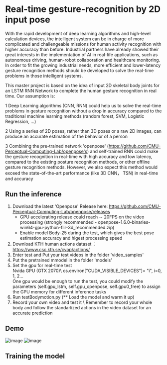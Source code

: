 # Real-time gesture-recognition by 2D input pose

With the rapid development of deep learning algorithms and high-level calculation devices, the intelligent system can be in charge of more complicated and challengeable missions for human activity recognition with higher accuracy than before. Industrial partners have already showed their great interests in the implementation of AI in real-life applications, such as autonomous driving, human-robot collaboration and healthcare monitoring. In order to fit the growing industrial needs, more efficient and lower-latency gesture recognition methods should be developed to solve the real-time problems in those intelligent systems.  

This master project is based on the idea of input 2D skeletal body joints for an LSTM RNN Network to complete the human gesture recognition in real time. Our assumption is: 

1 Deep Learning algorithms (CNN, RNN) could help us to solve the real-time problems in gesture recognition without a drop in accuracy compared to the traditional machine learning methods (random forest, SVM, Logistic Regression, ...) 

2 Using a series of 2D poses, rather than 3D poses or a raw 2D images, can produce an accurate estimation of the behavior of a person 

3 Combining the pre-trained network 'openpose' (https://github.com/CMU-Perceptual-Computing-Lab/openpose's) and self-trained RNN could make the gesture recognition in real-time with high accuracy and low latency, compared to the existing posture recognition methods, or other offline gesture recognition methods. However, we also expect this method would exceed the state-of-the-art performance (like 3D CNN， TSN) in real-time and accuracy   

## Run the inference
1. Download the latest 'Openpose' Release here: https://github.com/CMU-Perceptual-Computing-Lab/openpose/releases 
   - GPU accelerating release could reach $\sim$ 20FPS on the video processing (strongly recommended - openpose-1.6.0-binaries-win64-gpu-python-flir-3d_recommended.zip)
   - Enable model Body-25 during the test, which gives the best pose estimation accuracy and higest processing speed
2. Download KTH human actions dataset ：https://www.csc.kth.se/cvap/actions/
3. Enter test and Put your test videos in the folder 'video_samples'
4. Put the pretrained mmodel in the folder 'models'
5. Set the gpu for real-time test \
   Nvida GPU (GTX 2070)\ 
   os.environ["CUDA_VISIBLE_DEVICES"]= "i", i=0, 1, 2...\
   One gpu would be enough to run the test, you could modify the parameters (self.gpu_lstm, self.gpu_openpose, self.gpu0_free) to assign the GPU memory for different inference tasks
6. Run testBodymotion.py (** Load the model and warm it up)
7. Record your own video and test it \\
   Remember to record your whole body and follow the standarlized actions in the video dataset for an accurate prediction

## Demo
![image](https://github.com/monchhichizzq/Real_time-hand-gesture-recognition/blob/master/test/demo/action_pred.gif)
![image](https://github.com/monchhichizzq/Real_time-hand-gesture-recognition/blob/master/test/demo/action_pred_2.gif)

## Training the model
